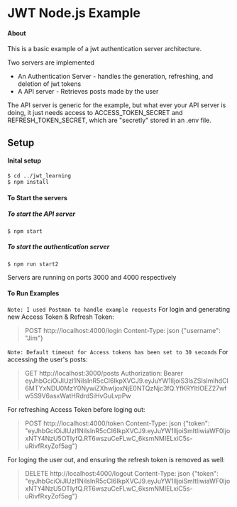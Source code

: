 # JWT Node.js Example


#### About
This is a basic example of a jwt authentication server architecture. 

Two servers are implemented 
* An Authentication Server - handles the generation, refreshing, and deletion of jwt tokens
* A API server - Retrieves posts made by the user

The API server is generic for the example, but what ever your API server is doing, it just needs access to ACCESS_TOKEN_SECRET and REFRESH_TOKEN_SECRET, which are "secretly" stored in an .env file.

## Setup
#### Inital setup 
```
$ cd ../jwt_learning
$ npm install
```
#### To Start the servers
##### To start the API server
```
$ npm start
```
##### To start the authentication server
```
$ npm run start2
```
Servers are running on ports 3000 and 4000 respectively 

#### To Run Examples
`Note: I used Postman to handle example requests`
For login and generating new Access Token & Refresh Token:
>POST http://localhost:4000/login Content-Type: json {"username": "Jim"}


`Note: Default timeout for Access tokens has been set to 30 seconds`
For accessing the user's posts:
>GET http://localhost:3000/posts Authorization: Bearer eyJhbGciOiJIUzI1NiIsInR5cCI6IkpXVCJ9.eyJuYW1lIjoiS3lsZSIsImlhdCI6MTYxNDU0MzY0NywiZXhwIjoxNjE0NTQzNjc3fQ.YfKRYItIOEZ27wfw5S9V6asxWatHRdrdSiHvGuLvpPw

For refreshing Access Token before loging out:
>POST http://localhost:4000/token Content-Type: json {"token": "eyJhbGciOiJIUzI1NiIsInR5cCI6IkpXVCJ9.eyJuYW1lIjoiSmltIiwiaWF0IjoxNTY4NzU5OTIyfQ.RT6wszuCeFLwC_6ksmNMIELxiC5s-uRivfRxyZof5ag"}

For loging the user out, and ensuring the refresh token is removed as well:
>DELETE http://localhost:4000/logout Content-Type: json {"token": "eyJhbGciOiJIUzI1NiIsInR5cCI6IkpXVCJ9.eyJuYW1lIjoiSmltIiwiaWF0IjoxNTY4NzU5OTIyfQ.RT6wszuCeFLwC_6ksmNMIELxiC5s-uRivfRxyZof5ag"}
